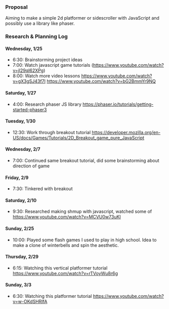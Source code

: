### Proposal

Aiming to make a simple 2d platformer or sidescroller with JavaScript and possibly use a library like phaser. 

### Research & Planning Log
#### Wednesday, 1/25
* 6:30: Brainstorming project ideas
* 7:00: Watch javascript game tutorials (https://www.youtube.com/watch?v=jl29qI62XPg)
* 8:00: Watch more video lessons https://www.youtube.com/watch?v=gX3gSJ43f7I https://www.youtube.com/watch?v=bG2BmmYr9NQ
#### Saturday, 1/27 
* 4:00: Research phaser JS library https://phaser.io/tutorials/getting-started-phaser3
#### Tuesday, 1/30
* 12:30: Work through breakout tutorial https://developer.mozilla.org/en-US/docs/Games/Tutorials/2D_Breakout_game_pure_JavaScript
#### Wednesday, 2/7
* 7:00: Continued same breakout tutorial, did some brainstorming about direction of game
#### Friday, 2/9 
* 7:30: Tinkered with breakout 
#### Saturday, 2/10
* 9:30: Researched making shmup with javascript, watched some of https://www.youtube.com/watch?v=MCVU0w73uKI
#### Sunday, 2/25 
* 10:00: Played some flash games I used to play in high school. Idea to make a clone of winterbells and spin the aesthetic. 
#### Thursday, 2/29
* 6:15: Watching this vertical platformer tutorial https://www.youtube.com/watch?v=rTVoyWu8r6g
#### Sunday, 3/3
* 6:30: Watching this platformer tutorial https://www.youtube.com/watch?v=w-OKdSHRlfA